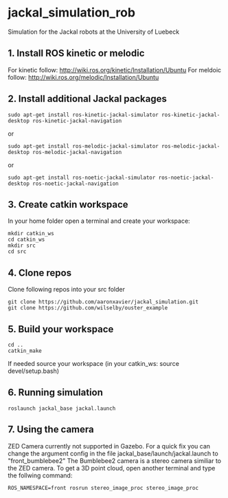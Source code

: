 # jackal_simulation_rob

Simulation for the Jackal robots at the University of Luebeck

## 1. Install ROS kinetic or melodic
For kinetic follow: http://wiki.ros.org/kinetic/Installation/Ubuntu
For meldoic follow: http://wiki.ros.org/melodic/Installation/Ubuntu
## 2. Install additional Jackal packages
```
sudo apt-get install ros-kinetic-jackal-simulator ros-kinetic-jackal-desktop ros-kinetic-jackal-navigation
```
or
```
sudo apt-get install ros-melodic-jackal-simulator ros-melodic-jackal-desktop ros-melodic-jackal-navigation
```
or
```
sudo apt-get install ros-noetic-jackal-simulator ros-noetic-jackal-desktop ros-noetic-jackal-navigation
```
## 3. Create catkin workspace
In your home folder open a terminal and create your workspace:
```
mkdir catkin_ws
cd catkin_ws
mkdir src
cd src
```

## 4. Clone repos
Clone following repos into your src folder
```
git clone https://github.com/aaronxavier/jackal_simulation.git
git clone https://github.com/wilselby/ouster_example
```

## 5. Build your workspace
```
cd ..
catkin_make
```

If needed source your workspace (in your catkin_ws: source devel/setup.bash)

## 6. Running simulation
```
roslaunch jackal_base jackal.launch
```

## 7. Using the camera
ZED Camera currently not supported in Gazebo.
For a quick fix you can change the argument config in the file jackal_base/launch/jackal.launch to "front_bumblebee2"
The Bumblebee2 camera is a stereo camera similiar to the ZED camera. To get a 3D point cloud, open another terminal and type the follwing command:
```
ROS_NAMESPACE=front rosrun stereo_image_proc stereo_image_proc
```
